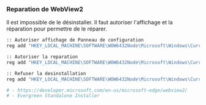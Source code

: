 ### Reparation de WebView2
Il est impossible de le désinstaller. Il faut autoriser l'affichage et la réparation pour permettre de le réparer.
```bash
:: Autoriser affichage de Panneau de configuration
reg add "HKEY_LOCAL_MACHINE\SOFTWARE\WOW6432Node\Microsoft\Windows\CurrentVersion\Uninstall\Microsoft EdgeWebView" /v SystemComponent /t reg_dword /d 0 /f

:: Autoriser la reparation
reg add "HKEY_LOCAL_MACHINE\SOFTWARE\WOW6432Node\Microsoft\Windows\CurrentVersion\Uninstall\Microsoft EdgeWebView" /v NoRepair /t reg_dword /d 0 /f

:: Refuser la desinstallation
reg add "HKEY_LOCAL_MACHINE\SOFTWARE\WOW6432Node\Microsoft\Windows\CurrentVersion\Uninstall\Microsoft EdgeWebView" /v NoRemove        /t reg_dword /d 1 /f

# - https://developer.microsoft.com/en-us/microsoft-edge/webview2/
# - Evergreen Standalone Installer
```





